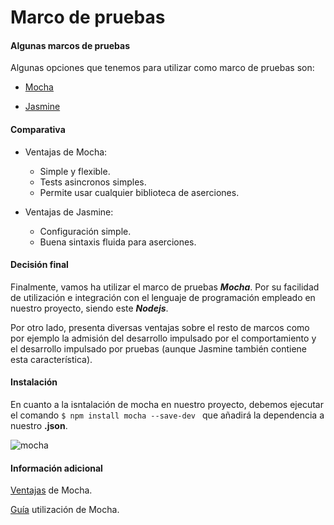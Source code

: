 # Marco de pruebas

#### Algunas marcos de pruebas

Algunas opciones que tenemos para utilizar como marco de pruebas son:

- [Mocha](https://mochajs.org/)

- [Jasmine](https://jasmine.github.io/)

#### Comparativa

- Ventajas de Mocha:
    - Simple y flexible.
    - Tests asincronos simples.
    - Permite usar cualquier biblioteca de aserciones.

- Ventajas de Jasmine:
    - Configuración simple.
    - Buena sintaxis fluida para aserciones.


#### Decisión final

Finalmente, vamos ha utilizar el marco de pruebas ***Mocha***. Por su facilidad de utilización e integración con el lenguaje de programación empleado en nuestro proyecto, siendo este ***Nodejs***.

Por otro lado, presenta diversas ventajas sobre el resto de marcos como por ejemplo la admisión del desarrollo impulsado por el comportamiento y el desarrollo impulsado por pruebas (aunque Jasmine también contiene esta característica).

#### Instalación 

En cuanto a la isntalación de mocha en nuestro proyecto, debemos ejecutar el comando `$ npm install mocha --save-dev ` que añadirá la dependencia a nuestro **.json**.

![mocha](./img/img_hito2/mocha.png)


#### Información adicional

[Ventajas](https://www.mindk.com/blog/javascript-testing-framework/#:~:text=Supports%20both%20Behavior%20Driven%20Development,who%20use%20test%2Ddriven%20development.) de Mocha.

[Guía](https://blog.logrocket.com/a-quick-and-complete-guide-to-mocha-testing-d0e0ea09f09d/) utilización de Mocha.